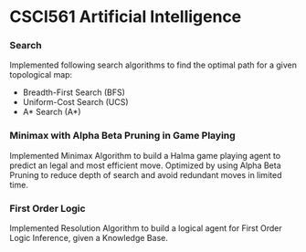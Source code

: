 # CSCI561 Artificial Intelligence

### Search
Implemented following search algorithms to find the optimal path for a given topological map:<br>
- Breadth-First Search (BFS)<br>
- Uniform-Cost Search (UCS)<br>
- A* Search (A*)<br>


### Minimax with Alpha Beta Pruning in Game Playing
Implemented Minimax Algorithm to build a Halma game playing agent to predict an legal and most efficient move. Optimized by using Alpha Beta Pruning to reduce depth of search and avoid redundant moves in limited time.


### First Order Logic
Implemented Resolution Algorithm to build a logical agent for First Order Logic Inference, given a Knowledge Base.
